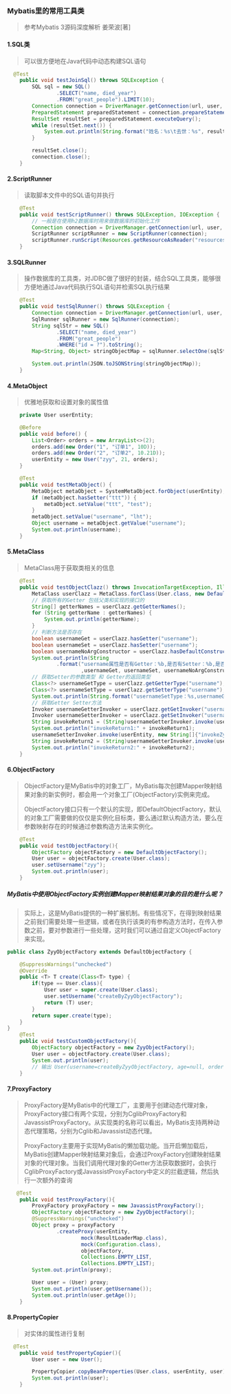 ### Mybatis里的常用工具类

> 参考Mybatis 3源码深度解析 姜荣波[著]

#### 1.SQL类

> 可以很方便地在Java代码中动态构建SQL语句

```java
  @Test
    public void testJoinSql() throws SQLException {
        SQL sql = new SQL()
                .SELECT("name, died_year")
                .FROM("great_people").LIMIT(10);
        Connection connection = DriverManager.getConnection(url, user, pass);
        PreparedStatement preparedStatement = connection.prepareStatement(sql.toString());
        ResultSet resultSet = preparedStatement.executeQuery();
        while (resultSet.next()) {
            System.out.println(String.format("姓名：%s\t去世：%s", resultSet.getString("name"), resultSet.getString("died_year")));
        }

        resultSet.close();
        connection.close();
    }
```

<!-- more -->

#### 2.ScriptRunner

> 读取脚本文件中的SQL语句并执行

```java
    @Test
    public void testScriptRunner() throws SQLException, IOException {
        // 一般是在使用h2数据库时用来做数据库的初始化工作
        Connection connection = DriverManager.getConnection(url, user, pass);
        ScriptRunner scriptRunner = new ScriptRunner(connection);
        scriptRunner.runScript(Resources.getResourceAsReader("resources/init_db.sql"));
    }
```

#### 3.SQLRunner

> 操作数据库的工具类，对JDBC做了很好的封装，结合SQL工具类，能够很方便地通过Java代码执行SQL语句并检索SQL执行结果

```java
    @Test
    public void testSqlRunner() throws SQLException {
        Connection connection = DriverManager.getConnection(url, user, pass);
        SqlRunner sqlRunner = new SqlRunner(connection);
        String sqlStr = new SQL()
                .SELECT("name, died_year")
                .FROM("great_people")
                .WHERE("id = ?").toString();
        Map<String, Object> stringObjectMap = sqlRunner.selectOne(sqlStr, 1);

        System.out.println(JSON.toJSONString(stringObjectMap));
    }
```

#### 4.MetaObject

> 优雅地获取和设置对象的属性值

```java
	private	User userEntity;

	@Before
    public void before() {
        List<Order> orders = new ArrayList<>(2);
        orders.add(new Order("1", "订单1", 10D));
        orders.add(new Order("2", "订单2", 10.21D));
        userEntity = new User("zyy", 21, orders);
    }

    @Test
    public void testMetaObject() {
        MetaObject metaObject = SystemMetaObject.forObject(userEntity);
        if (metaObject.hasSetter("ttt")) {
            metaObject.setValue("ttt", "test");
        }
        metaObject.setValue("username", "lht");
        Object username = metaObject.getValue("username");
        System.out.println(username);
    }
```

#### 5.MetaClass

> MetaClass用于获取类相关的信息

```java
    @Test
    public void testObjectClazz() throws InvocationTargetException, IllegalAccessException {
        MetaClass userClazz = MetaClass.forClass(User.class, new DefaultReflectorFactory());
        // 获取所有的Getter 包括父类和实现的接口的
        String[] getterNames = userClazz.getGetterNames();
        for (String getterName : getterNames) {
            System.out.println(getterName);
        }
        // 判断方法是否存在
        boolean usernameGet = userClazz.hasGetter("username");
        boolean usernameSet = userClazz.hasSetter("username");
        boolean usernameNoArgConstructor = userClazz.hasDefaultConstructor();
        System.out.println(String
                .format("username属性是否有Getter：%b,是否有Setter：%b,是否有默认的构造方法：%b"
                        ,usernameGet, usernameSet, usernameNoArgConstructor));
        // 获取Setter的参数类型 和 Getter的返回类型
        Class<?> usernameGetType = userClazz.getGetterType("username");
        Class<?> usernameSetType = userClazz.getSetterType("username");
        System.out.println(String.format("usernameSetType：%s,usernameGetType：%s",usernameSetType, usernameGetType));
        // 获取Getter Setter方法
        Invoker usernameGetterInvoker = userClazz.getGetInvoker("username");
        Invoker usernameSetterInvoker = userClazz.getSetInvoker("username");
        String invokeReturn1 = (String)usernameGetterInvoker.invoke(userEntity, null);
        System.out.println("invokeReturn1:" + invokeReturn1);
        usernameSetterInvoker.invoke(userEntity, new String[]{"invokeZyy"});
        String invokeReturn2 = (String)usernameGetterInvoker.invoke(userEntity, null);
        System.out.println("invokeReturn2:" + invokeReturn2);
    }
```

#### 6.ObjectFactory

> ObjectFactory是MyBatis中的对象工厂，MyBatis每次创建Mapper映射结果对象的新实例时，都会用一个对象工厂(ObjectFactory)实例来完成。
>
> ObjectFactory接口只有一个默认的实现，即DefaultObjectFactory，默认的对象工厂需要做的仅仅是实例化目标类，要么通过默认构造方法，要么在参数映射存在的时候通过参数构造方法来实例化。

```java
    @Test
    public void testObjectFactory(){
        ObjectFactory objectFactory = new DefaultObjectFactory();
        User user = objectFactory.create(User.class);
        user.setUsername("zyy");
        System.out.println(user);
    }
```

##### MyBatis中使用ObjectFactory实例创建Mapper映射结果对象的目的是什么呢？

> 实际上，这是MyBatis提供的一种扩展机制。有些情况下，在得到映射结果之前我们需要处理一些逻辑，或者在执行该类的有参构造方法时，在传入参数之前，要对参数进行一些处理，这时我们可以通过自定义ObjectFactory来实现。

```java
public class ZyyObjectFactory extends DefaultObjectFactory {

    @SuppressWarnings("unchecked")
    @Override
    public <T> T create(Class<T> type) {
        if(type == User.class){
            User user = super.create(User.class);
            user.setUsername("createByZyyObjectFactory");
            return (T) user;
        }
        return super.create(type);
    }
}
    @Test
    public void testCustomObjectFactory(){
        ObjectFactory objectFactory = new ZyyObjectFactory();
        User user = objectFactory.create(User.class);
        System.out.println(user);
        // 输出 User(username=createByZyyObjectFactory, age=null, orderList=null)
    }
```

#### 7.ProxyFactory

> ProxyFactory是MyBatis中的代理工厂，主要用于创建动态代理对象，ProxyFactory接口有两个实现，分别为CglibProxyFactory和JavassistProxyFactory。从实现类的名称可以看出，MyBatis支持两种动态代理策略，分别为Cglib和Javassist动态代理。
>
> ProxyFactory主要用于实现MyBatis的懒加载功能。当开启懒加载后，MyBatis创建Mapper映射结果对象后，会通过ProxyFactory创建映射结果对象的代理对象。当我们调用代理对象的Getter方法获取数据时，会执行CglibProxyFactory或JavassistProxyFactory中定义的拦截逻辑，然后执行一次额外的查询

```java
   @Test
    public void testProxyFactory(){
        ProxyFactory proxyFactory = new JavassistProxyFactory();
        ObjectFactory objectFactory = new ZyyObjectFactory();
        @SuppressWarnings("unchecked")
        Object proxy = proxyFactory
                .createProxy(userEntity,
                        mock(ResultLoaderMap.class),
                        mock(Configuration.class),
                        objectFactory,
                        Collections.EMPTY_LIST,
                        Collections.EMPTY_LIST);
        System.out.println(proxy);

        User user = (User) proxy;
        System.out.println(user.getUsername());
        System.out.println(user.getAge());
    }
```

#### 8.PropertyCopier

> 对实体的属性进行复制

```java
  @Test
    public void testPropertyCopier(){
        User user = new User();

        PropertyCopier.copyBeanProperties(User.class, userEntity, user);
        System.out.println(user);
    }
```

